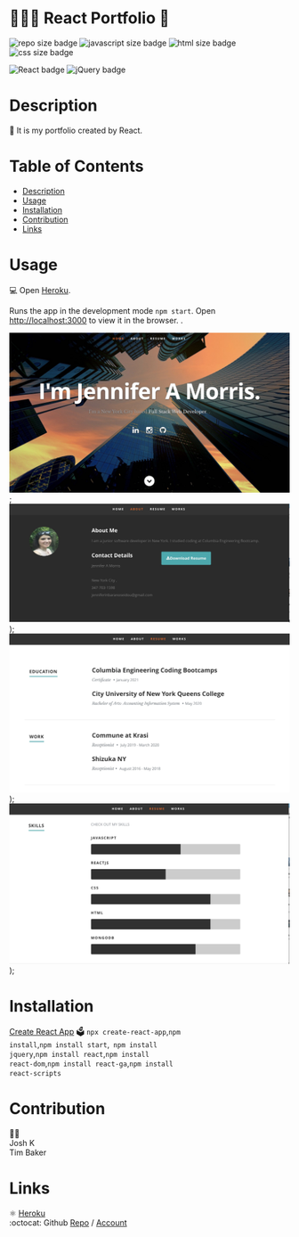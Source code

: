 # 👩🏻‍💻‍ React Portfolio 📃


  ![repo size badge](https://img.shields.io/badge/repo.size-47MB-blue.svg)
  ![javascript size badge](https://img.shields.io/badge/javascript.size-50.3-yellow.svg)
  ![html size badge](https://img.shields.io/badge/html.size-0.9-orange.svg)
  ![css size badge](https://img.shields.io/badge/css.size-48.8-purple.svg)


  ![React badge](https://img.shields.io/badge/JavaScript-blue.svg)
  ![jQuery badge](https://img.shields.io/badge/jQuery-blue.svg)



  # Description
  📝 It is my portfolio created by React.
 

  # Table of Contents
  - [Description](#description)
  - [Usage](#usage)
  - [Installation](#installation)
   - [Contribution](#Contribution)
  - [Links](#links)



# Usage
💻 Open [Heroku](https://react-portfolio-jennifer.herokuapp.com/).


Runs the app in the development mode <code>npm start</code>.
Open [http://localhost:3000](http://localhost:3000) to view it in the browser. .

![Home](public/images/READMEimg/Home.jpg);
![About](public/images/READMEimg/About.jpg));
![Works](public/images/READMEimg/Works.jpg));
![Skills](public/images/READMEimg/Skills.jpg));

# Installation
[Create React App](https://facebook.github.io/create-react-app/docs/getting-started)
🗳 <code>npx create-react-app</code>,<code>npm install</code>,<code>npm install start</code>,<code> npm install jquery</code>,<code>npm install react</code>,<code>npm install react-dom</code>,<code>npm install react-ga</code>,<code>npm install react-scripts</code>

# Contribution
👨‍💻</br>
Josh K </br>
Tim Baker
  
# Links
:atom_symbol: [Heroku](https://react-portfolio-jennifer.herokuapp.com/)<br />
:octocat: Github [Repo](https://github.com/jmorris107/React-Portfolio.github.io) / [Account](https://github.com/)<br />
<br />
